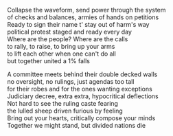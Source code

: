 Collapse the waveform, send power through the system  
of checks and balances, armies of hands on petitions  
Ready to sign their name t' stay out of harm's way  
political protest staged and ready every day  
Where are the people? Where are the calls  
to rally, to raise, to bring up your arms  
to lift each other when one can't do all  
but together united a 1% falls  

A committee meets behind their double decked walls  
no oversight, no rulings, just agendas too tall  
for their robes and for the ones wanting exceptions  
Judiciary decree, extra extra, hypocritical deflections  
Not hard to see the ruling caste fearing  
the lulled sheep driven furious by feeling  
Bring out your hearts, critically compose your minds  
Together we might stand, but divided nations die 
